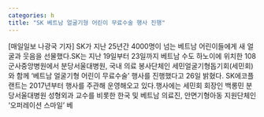 ```yaml
---
categories: h
title: "SK 베트남 얼굴기형 어린이 무료수술 행사 진행"
---
```

[매일일보 나광국 기자] SK가 지난 25년간 4000명이 넘는 베트남 어린이들에게 새 얼굴과 웃음을 선물했다.SK는 지난 19일부터 23일까지 베트남 수도 하노이에 위치한 108군사중앙병원에서 분당서울대병원, 국내 의료 봉사단체인 세민얼굴기형돕기회(세민회)와 함께 ‘베트남 얼굴기형 어린이 무료수술’ 행사를 진행했다고 26일 밝혔다. SK에코플랜트는 2017년부터 행사를 주관해 운영해오고 있다.행사에는 세민회 회장인 백롱민 분당서울대병원 성형외과 교수를 비롯한 한국 및 베트남 의료진, 안면기형아동 지원단체인 ‘오퍼레이션 스마일’ 베
